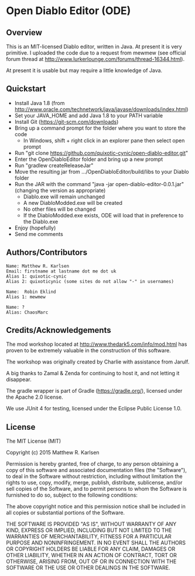 # Open Diablo Editor (ODE)

## Overview

This is an MIT-licensed Diablo editor, written in Java. At present it is very primitive. I uploaded the code due to a request from mewmew (see official forum thread at http://www.lurkerlounge.com/forums/thread-16344.html).

At present it is usable but may require a little knowledge of Java.

## Quickstart

- Install Java 1.8 (from http://www.oracle.com/technetwork/java/javase/downloads/index.html)
- Set your JAVA_HOME and add Java 1.8 to your PATH variable
- Install Git (https://git-scm.com/downloads)
- Bring up a command prompt for the folder where you want to store the code
    - In Windows, shift + right click in an explorer pane then select open prompt
- Run "git clone https://github.com/quixotic-cynic/open-diablo-editor.git"
- Enter the OpenDiabloEditor folder and bring up a new prompt
- Run "gradlew createReleaseJar"
- Move the resulting jar from .../OpenDiabloEditor/build/libs to your Diablo folder
- Run the JAR with the command "java -jar open-diablo-editor-0.0.1.jar" (changing the version as appropriate)
    - Diablo.exe will remain unchanged
    - A new DiabloModded.exe will be created
    - No other files will be changed
    - If the DiabloModded.exe exists, ODE will load that in preference to the Diablo.exe
- Enjoy (hopefully)
- Send me comments

## Authors/Contributors

    Name: Matthew R. Karlsen
    Email: firstname at lastname dot me dot uk
    Alias 1: quixotic-cynic
    Alias 2: quixoticynic (some sites do not allow "-" in usernames)

    Name:  Robin Eklind
    Alias 1: mewmew 
    
    Name: ?
    Alias: ChaosMarc


## Credits/Acknowledgements

The mod workshop located at http://www.thedark5.com/info/mod.html has proven to be extremely valuable in the construction of this software.

The workshop was originally created by Charlie with assistance from Jarulf.

A big thanks to Zamal & Zenda for continuing to host it, and not letting it disappear.

The gradle wrapper is part of Gradle (https://gradle.org/), licensed under the Apache 2.0 license.

We use JUnit 4 for testing, licensed under the Eclipse Public License 1.0.


## License

The MIT License (MIT)

Copyright (c) 2015 Matthew R. Karlsen

Permission is hereby granted, free of charge, to any person obtaining a copy
of this software and associated documentation files (the "Software"), to deal
in the Software without restriction, including without limitation the rights
to use, copy, modify, merge, publish, distribute, sublicense, and/or sell
copies of the Software, and to permit persons to whom the Software is
furnished to do so, subject to the following conditions:

The above copyright notice and this permission notice shall be included in
all copies or substantial portions of the Software.

THE SOFTWARE IS PROVIDED "AS IS", WITHOUT WARRANTY OF ANY KIND, EXPRESS OR
IMPLIED, INCLUDING BUT NOT LIMITED TO THE WARRANTIES OF MERCHANTABILITY,
FITNESS FOR A PARTICULAR PURPOSE AND NONINFRINGEMENT. IN NO EVENT SHALL THE
AUTHORS OR COPYRIGHT HOLDERS BE LIABLE FOR ANY CLAIM, DAMAGES OR OTHER
LIABILITY, WHETHER IN AN ACTION OF CONTRACT, TORT OR OTHERWISE, ARISING FROM,
OUT OF OR IN CONNECTION WITH THE SOFTWARE OR THE USE OR OTHER DEALINGS IN
THE SOFTWARE.
